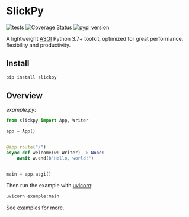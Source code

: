 # SlickPy

![tests](https://github.com/akornatskyy/slickpy/workflows/tests/badge.svg)
[![Coverage Status](https://coveralls.io/repos/github/akornatskyy/slickpy/badge.svg?branch=master)](https://coveralls.io/github/akornatskyy/slickpy?branch=master)
[![pypi version](https://badge.fury.io/py/slickpy.svg)](https://badge.fury.io/py/slickpy)

A lightweight [ASGI](https://asgi.readthedocs.io/en/latest/index.html)
Python 3.7+ toolkit, optimized for great performance, flexibility and
productivity.

## Install

```sh
pip install slickpy
```

## Overview

*example.py*:

```python
from slickpy import App, Writer

app = App()


@app.route("/")
async def welcome(w: Writer) -> None:
    await w.end(b"Hello, world!")


main = app.asgi()
```

Then run the example with [uvicorn](https://github.com/encode/uvicorn):

```sh
uvicorn example:main
```

See [examples](https://github.com/akornatskyy/slickpy/tree/master/examples) for more.
